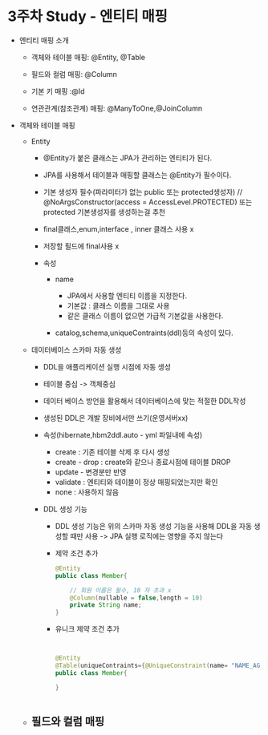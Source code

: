 # 3주차 Study - 엔티티 매핑


- 엔티티 매핑 소개
    - 객체와 테이블 매핑: @Entity, @Table

    - 필드와 컬럼 매핑: @Column

    - 기본 키 매핑 :@Id

    - 연관관계(참조관계) 매핑: @ManyToOne,@JoinColumn

- 객체와 테이블 매핑
    - Entity
        - @Entity가 붙은 클래스는 JPA가 관리하는 엔티티가 된다.
        - JPA를 사용해서 테이블과 매핑할 클래스는 @Entity가 필수이다.

        - 기본 생성자 필수(파라미터가 없는 public 또는 protected생성자) // @NoArgsConstructor(access = AccessLevel.PROTECTED) 또는 protected 기본생성자를 생성하는걸 추천

        - final클래스,enum,interface , inner 클래스 사용 x
        - 저장할 필드에 final사용 x

        - 속성
            - name 
                - JPA에서 사용할 엔티티 이름을 지정한다.
                - 기본값 : 클래스 이름을 그대로 사용
                - 같은 클래스 이름이 없으면 가급적 기본값을 사용한다.
            
            - catalog,schema,uniqueContraints(ddl)등의 속성이 있다.

        
    - 데이터베이스 스카마 자동 생성
        - DDL을 애플리케이션 실행 시점에 자동 생성
        - 테이블 중심 -> 객체중심
        - 데이터 베이스 방언을 활용해서 데이터베이스에 맞는 적절한 DDL작성
        - 생성된 DDL은 개발 장비에서만 쓰기(운영서버xx)
        
        - 속성(hibernate,hbm2ddl.auto - yml 파일내에 속성)
            - create : 기존 테이블 삭제 후 다시 생성
            - create - drop : create와 같으나 종료시점에 테이블 DROP
            - update - 변경분만 반영
            - validate : 엔티티와 테이블이 정상 매핑되었는지만 확인
            - none : 사용하지 않음

        - DDL 생성 기능
            - DDL 생성 기능은 위의 스카마 자동 생성 기능을 사용해 DDL을 자동 생성할 때만 사용 -> JPA 실행 로직에는 영향을 주지 않는다
            
            - 제약 조건 추가
                ```java
                @Entity
                public class Member{

                    // 회원 이름은 필수, 10 자 초과 x
                    @Column(nullable = false,length = 10)
                    private String name;
                }
                ```
            - 유니크 제약 조건 추가
                ```java
                

                @Entity
                @Table(uniqueContraints={@UniqueConstraint(name= "NAME_AGE_UNIQUE",columnNames={"NAME","AGE"})})
                public class Member{

                }



                ```
    - 필드와 컬럼 매핑
        - 



